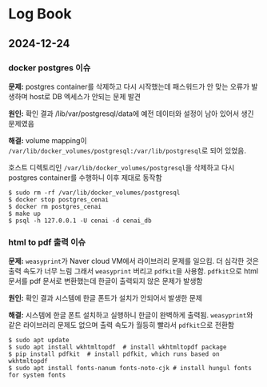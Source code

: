 # Log Book

## 2024-12-24
### docker postgres 이슈
**문제:**  postgres container를 삭제하고 다시 시작했는데 패스워드가 안 맞는 오류가 발생하며 
host로 DB 엑세스가 안되는 문제 발견

**원인:**  확인 결과 /lib/var/postgresql/data에 예전 데이터와 설정이 남아 있어서 생긴 문제였음

**해결:** volume mapping이 `/var/lib/docker_volumes/postgresql:/var/lib/postgresql`로 되어 있었음.

호스트 디렉토리인 `/var/lib/docker_volumes/postgresql`을 삭제하고 다시 postgres container를 수행하니
이후 제대로 동작함

```shell
$ sudo rm -rf /var/lib/docker_volumes/postgresql
$ docker stop postgres_cenai
$ docker rm postgres_cenai
$ make up
$ psql -h 127.0.0.1 -U cenai -d cenai_db
```

### html to pdf 출력 이슈
**문제:** `weasyprint`가 Naver cloud VM에서 라이브러리 문제를 일으킴. 더 심각한 것은 출력 속도가 너무 느림
그래서 `weasyprint` 버리고 `pdfkit`을 사용함. `pdfkit`으로 html 문서를 pdf 문서로 변환했는데 한글이 출력되지
않은 문제가 발생함

**원인:** 확인 결과 시스템에 한글 폰트가 설치가 안되어서 발생한 문제

**해결:** 시스템에 한글 폰트 설치하고 실행하니 한글이 완벽하게 출력됨. `weasyprint`와 같은 라이브러리 문제도 없으며
출력 속도가 월등히 빨라서 `pdfkit`으로 전환함

```shell
$ sudo apt update
$ sudo apt install wkhtmltopdf  # install wkhtmltopdf package
$ pip install pdfkit  # install pdfkit, which runs based on wkhtmltopdf
$ sudo apt install fonts-nanum fonts-noto-cjk # install hungul fonts for system fonts
```

